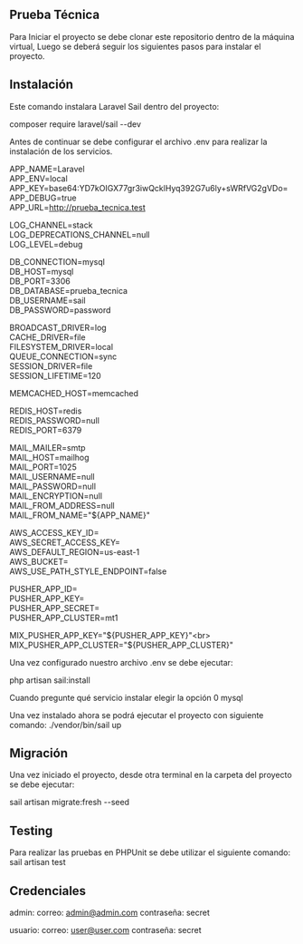 ## Prueba Técnica
Para Iniciar el proyecto se debe clonar este repositorio dentro de la máquina virtual, 
Luego se deberá seguir los siguientes pasos para instalar el proyecto.

## Instalación
Este comando instalara Laravel Sail dentro del proyecto:

composer require laravel/sail --dev

Antes de continuar se debe configurar el archivo .env para realizar la instalación de los servicios.

APP_NAME=Laravel<br>
APP_ENV=local<br>
APP_KEY=base64:YD7kOIGX77gr3iwQcklHyq392G7u6ly+sWRfVG2gVDo=<br>
APP_DEBUG=true<br>
APP_URL=http://prueba_tecnica.test<br>

LOG_CHANNEL=stack<br>
LOG_DEPRECATIONS_CHANNEL=null<br>
LOG_LEVEL=debug<br>

DB_CONNECTION=mysql<br>
DB_HOST=mysql<br>
DB_PORT=3306<br>
DB_DATABASE=prueba_tecnica<br>
DB_USERNAME=sail<br>
DB_PASSWORD=password<br>

BROADCAST_DRIVER=log<br>
CACHE_DRIVER=file<br>
FILESYSTEM_DRIVER=local<br>
QUEUE_CONNECTION=sync<br>
SESSION_DRIVER=file<br>
SESSION_LIFETIME=120<br>

MEMCACHED_HOST=memcached<br>

REDIS_HOST=redis<br>
REDIS_PASSWORD=null<br>
REDIS_PORT=6379<br>

MAIL_MAILER=smtp<br>
MAIL_HOST=mailhog<br>
MAIL_PORT=1025<br>
MAIL_USERNAME=null<br>
MAIL_PASSWORD=null<br>
MAIL_ENCRYPTION=null<br>
MAIL_FROM_ADDRESS=null<br>
MAIL_FROM_NAME="${APP_NAME}"<br>

AWS_ACCESS_KEY_ID=<br>
AWS_SECRET_ACCESS_KEY=<br>
AWS_DEFAULT_REGION=us-east-1<br>
AWS_BUCKET=<br>
AWS_USE_PATH_STYLE_ENDPOINT=false<br>

PUSHER_APP_ID=<br>
PUSHER_APP_KEY=<br>
PUSHER_APP_SECRET=<br>
PUSHER_APP_CLUSTER=mt1<br>

MIX_PUSHER_APP_KEY="${PUSHER_APP_KEY}"<br>
MIX_PUSHER_APP_CLUSTER="${PUSHER_APP_CLUSTER}"<br>

Una vez configurado nuestro archivo .env se debe ejecutar:

php artisan sail:install

Cuando pregunte qué servicio instalar elegir la opción 0 mysql

Una vez instalado ahora se podrá ejecutar el proyecto con siguiente comando:
./vendor/bin/sail up

## Migración

Una vez iniciado el proyecto, desde otra terminal en la carpeta del proyecto se debe ejecutar:

sail artisan migrate:fresh --seed

## Testing

Para realizar las pruebas en PHPUnit se debe utilizar el siguiente comando:
sail artisan test

## Credenciales

admin:
correo: admin@admin.com
contraseña: secret

usuario:
correo: user@user.com
contraseña: secret
